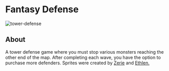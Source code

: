 # Fantasy Defense

![tower-defense](https://github.com/user-attachments/assets/9059f41a-262b-47b8-acab-c874caa1a659)


## About

A tower defense game where you must stop various monsters reaching the other end of the map. 
After completing each wave, you have the option to purchase more defenders. 
Sprites were created by [Zerie](https://zerie.itch.io/tiny-rpg-character-asset-pack) and [Ethlen.](https://elthen.itch.io/2d-pixel-art-witch-sprites)
